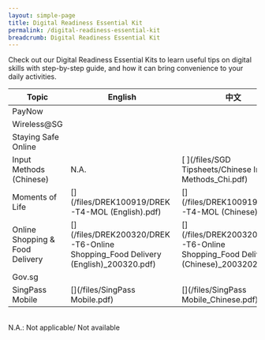 ```yaml
---
layout: simple-page
title: Digital Readiness Essential Kit
permalink: /digital-readiness-essential-kit
breadcrumb: Digital Readiness Essential Kit
---
```


Check out our Digital Readiness Essential Kits to learn useful tips on digital skills with step-by-step guide, and how it can bring convenience to your daily activities.

| Topic | English | 中文 | Melayu | தமிழ் |
| -- | -- | -- | -- | -- |
| PayNow | [ ](/files/PayNow/11154_DREK-T1-PAYNow_English.pdf) | [ ](/files/PayNow/11154A_DREK-T1-PAYNow_Chinese.pdf) | [ ](/files/PayNow/11154_DREK-T1-PAYNow_Malay.pdf) | [ ](/files/PayNow/11154_DREK-T1-PAYNow_Tamil.pdf)|
| Wireless@SG | [ ](/files/SGD%20Tipsheets/Wireless%40SGx_English.pdf) | [ ](/files/SGD%20Tipsheets/WirelessSGx_Chi.pdf) | [ ](/files/SGD%20Tipsheets/Wireless%40SGx_Malay.pdf) | [ ](/files/SGD%20Tipsheets/Wireless%40SGx_Tamil.pdf) |
| Staying Safe Online | [ ](/files/SGD%20Tipsheets/Staying%20Safe%20Online.pdf) | [ ](/files/SGD%20Tipsheets/Staying%20Safe%20Online_Chi.pdf) | [ ](/files/SGD%20Tipsheets/Staying%20Safe%20Online_Malay.pdf) | [ ](/files/SGD%20Tipsheets/Staying%20Safe%20Online_Tamil.pdf) |
| Input Methods (Chinese) | N.A. |  [ ](/files/SGD Tipsheets/Chinese Input Methods_Chi.pdf) |  N.A. |  N.A. |
| Moments of Life | [](/files/DREK100919/DREK-T4-MOL (English).pdf) | [](/files/DREK100919/DREK-T4-MOL (Chinese).pdf) | [](/files/DREK100919/DREK-T4-MOL (Malay).pdf) | [](/files/DREK100919/DREK-T4-MOL (Tamil).pdf) |
| Online Shopping & Food Delivery | [](/files/DREK200320/DREK-T6-Online Shopping_Food Delivery (English)_200320.pdf) | [](/files/DREK200320/DREK-T6-Online Shopping_Food Delivery (Chinese)_20032020.pdf) | N.A. | N.A. |
| Gov.sg | [](/files/SGD%20Tipsheets/Gov.sg_English.pdf) | [](/files/SGD%20Tipsheets/Gov.sg_Chi.pdf) | N.A. | N.A. |
| SingPass Mobile | [](/files/SingPass Mobile.pdf) | [](/files/SingPass Mobile_Chinese.pdf) | N.A. | N.A. |

<br>N.A.: Not applicable/ Not available

